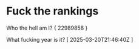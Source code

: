 # Fuck the rankings

Who the hell am I?
{ 22989858 }

What fucking year is it?
[ 2025-03-20T21:46:40Z ]
